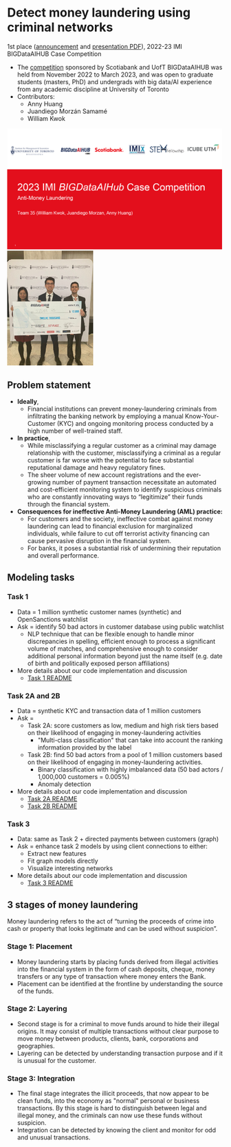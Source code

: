 # Detect money laundering using criminal networks

1st place ([announcement](https://www.linkedin.com/feed/update/urn:li:activity:7045542079829086208/) and [presentation PDF](https://github.com/WillKWL/2023_IMI_BIGDataAIHUB/blob/main/data/IMI_Team35_Slides_Final_v3.pdf)), 2022-23 IMI BIGDataAIHUB Case Competition

- The [competition](https://www.utm.utoronto.ca/bigdataaihub/events/2022-23-imi-bigdataaihub-case-competition) sponsored by Scotiabank and UofT BIGDataAIHUB was held from November 2022 to March 2023, and was open to graduate students (masters, PhD) and undergrads with big data/AI experience from any academic discipline at University of Toronto
- Contributors:
  - Anny Huang
  - Juandiego Morzán Samamé
  - William Kwok

[<img src="data/image/2023-08-27-15-29-27.png"  width="500">](https://github.com/WillKWL/2023_IMI_BIGDataAIHUB/blob/main/data/IMI_Team35_Slides_Final_v3.pdf) <img src="data/image/2023-08-27-15-24-10.png"  width="200">

## Problem statement

- __Ideally__,
  - Financial institutions can prevent money-laundering criminals from infiltrating the banking network by employing a manual Know-Your-Customer (KYC) and ongoing monitoring process conducted by a high number of well-trained staff.
- __In practice__,
  - While misclassifying a regular customer as a criminal may damage relationship with the customer, misclassifying a criminal as a regular customer is far worse with the potential to face substantial reputational damage and heavy regulatory fines.
  - The sheer volume of new account registrations and the ever-growing number of payment transaction necessitate an automated and cost-efficient monitoring system to identify suspicious criminals who are constantly innovating ways to “legitimize” their funds through the financial system.
- __Consequences for ineffective Anti-Money Laundering (AML) practice:__
  - For customers and the society, ineffective combat against money laundering can lead to financial exclusion for marginalized individuals, while failure to cut off terrorist activity financing can cause pervasive disruption in the financial system.
  - For banks, it poses a substantial risk of undermining their reputation and overall performance.

## Modeling tasks

### Task 1

- Data = 1 million synthetic customer names (synthetic) and OpenSanctions watchlist
- Ask = identify 50 bad actors in customer database using public watchlist
  - NLP technique that can be flexible enough to handle minor discrepancies in spelling, efficient enough to process a significant volume of matches, and comprehensive enough to consider additional personal information beyond just the name itself (e.g. date of birth and politically exposed person affiliations)
- More details about our code implementation and discussion
  - [Task 1 README](https://github.com/WillKWL/2023_IMI_BIGDataAIHUB/blob/main/Task1)

### Task 2A and 2B

- Data = synthetic KYC and transaction data of 1 million customers
- Ask =
  - Task 2A: score customers as low, medium and high risk tiers based on their likelihood of engaging in money-laundering activities
    - "Multi-class classification" that can take into account the ranking information provided by the label
  - Task 2B: find 50 bad actors from a pool of 1 million customers based on their likelihood of engaging in money-laundering activities.
    - Binary classification with highly imbalanced data (50 bad actors / 1,000,000 customers = 0.005%)
    - Anomaly detection
- More details about our code implementation and discussion
  - [Task 2A README](https://github.com/WillKWL/2023_IMI_BIGDataAIHUB/blob/main/Task2A)
  - [Task 2B README](https://github.com/WillKWL/2023_IMI_BIGDataAIHUB/blob/main/Task2B)

### Task 3

- Data: same as Task 2 + directed payments between customers (graph)
- Ask = enhance task 2 models by using client connections to either:
  - Extract new features
  - Fit graph models directly
  - Visualize interesting networks
- More details about our code implementation and discussion
  - [Task 3 README](https://github.com/WillKWL/2023_IMI_BIGDataAIHUB/blob/main/Task3)

## 3 stages of money laundering

Money laundering refers to the act of “turning the proceeds of crime into cash or property that looks legitimate and can be used without suspicion”.

### Stage 1: Placement

- Money laundering starts by placing funds derived from illegal activities into the financial system in the form of cash deposits, cheque, money transfers or any type of transaction where money enters the Bank.
- Placement can be identified at the frontline by understanding the source of the funds.

### Stage 2: Layering

- Second stage is for a criminal to move funds around to hide their illegal origins. It may consist of multiple transactions without clear purpose to move money between products, clients, bank, corporations and geographies.
- Layering can be detected by understanding transaction purpose and if it is unusual for the customer.

### Stage 3: Integration

- The final stage integrates the illicit proceeds, that now appear to be clean funds, into the economy as "normal" personal or business transactions. By this stage is hard to distinguish between legal and illegal money, and the criminals can now use these funds without suspicion.
- Integration can be detected by knowing the client and monitor for odd and unusual transactions.
